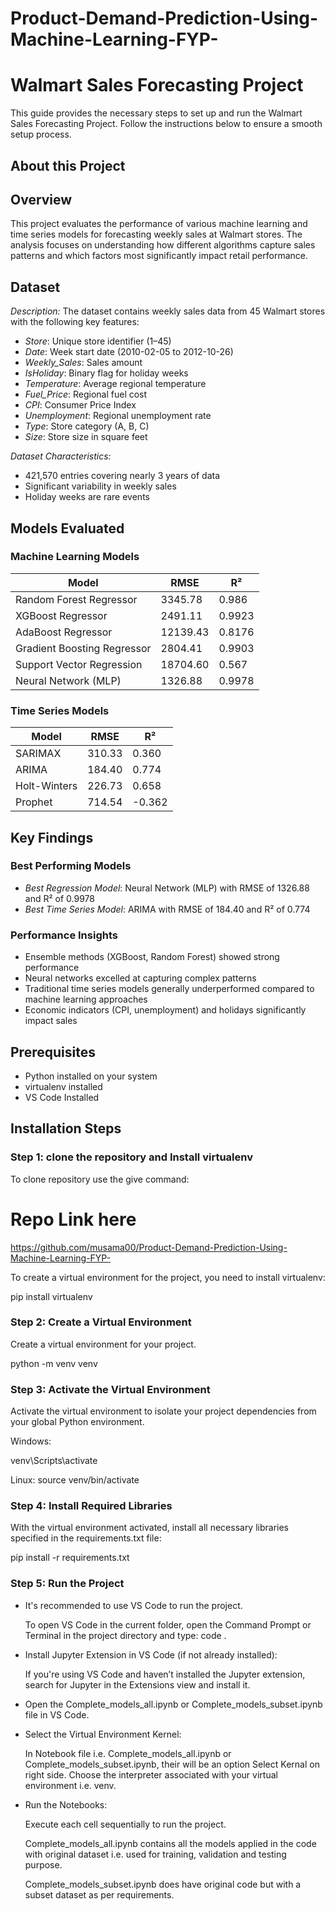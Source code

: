 # Product-Demand-Prediction-Using-Machine-Learning-FYP-

#  Walmart Sales Forecasting Project


This guide provides the necessary steps to set up and run the Walmart Sales Forecasting Project. Follow the instructions below to ensure a smooth setup process.

## About this Project

## Overview
This project evaluates the performance of various machine learning and time series models for forecasting weekly sales at Walmart stores. The analysis focuses on understanding how different algorithms capture sales patterns and which factors most significantly impact retail performance.

## Dataset

*Description:*
The dataset contains weekly sales data from 45 Walmart stores with the following key features:

- *Store*: Unique store identifier (1–45)  
- *Date*: Week start date (2010-02-05 to 2012-10-26)  
- *Weekly_Sales*: Sales amount
- *IsHoliday*: Binary flag for holiday weeks  
- *Temperature*: Average regional temperature  
- *Fuel_Price*: Regional fuel cost  
- *CPI*: Consumer Price Index  
- *Unemployment*: Regional unemployment rate  
- *Type*: Store category (A, B, C)  
- *Size*: Store size in square feet  

*Dataset Characteristics:*
- 421,570 entries covering nearly 3 years of data  
- Significant variability in weekly sales  
- Holiday weeks are rare events  

## Models Evaluated

### Machine Learning Models

| Model                          | RMSE      | R²     |
|-------------------------------|-----------|--------|
| Random Forest Regressor       | 3345.78   | 0.986  |
| XGBoost Regressor             | 2491.11   | 0.9923 |
| AdaBoost Regressor            | 12139.43  | 0.8176 |
| Gradient Boosting Regressor   | 2804.41   | 0.9903 |
| Support Vector Regression     | 18704.60  | 0.567  |
| Neural Network (MLP)          | 1326.88   | 0.9978 |

### Time Series Models
| Model         | RMSE    | R²     |
|---------------|---------|--------|
| SARIMAX       | 310.33  | 0.360  |
| ARIMA         | 184.40  | 0.774  |
| Holt-Winters  | 226.73  | 0.658  |
| Prophet       | 714.54  | -0.362 |

## Key Findings

### Best Performing Models

- *Best Regression Model*: Neural Network (MLP) with RMSE of 1326.88 and R² of 0.9978  
- *Best Time Series Model*: ARIMA with RMSE of 184.40 and R² of 0.774  

### Performance Insights

- Ensemble methods (XGBoost, Random Forest) showed strong performance  
- Neural networks excelled at capturing complex patterns  
- Traditional time series models generally underperformed compared to machine learning approaches  
- Economic indicators (CPI, unemployment) and holidays significantly impact sales  

## Prerequisites

- Python installed on your system
- virtualenv installed
- VS Code Installed

## Installation Steps

### Step 1: clone the repository and Install virtualenv
To clone repository use the give command:

# Repo Link here
https://github.com/musama00/Product-Demand-Prediction-Using-Machine-Learning-FYP-

To create a virtual environment for the project, you need to install virtualenv:

pip install virtualenv

### Step 2: Create a Virtual Environment

Create a virtual environment for your project.


python -m venv venv

### Step 3: Activate the Virtual Environment
Activate the virtual environment to isolate your project dependencies from your global Python environment.

Windows:

venv\Scripts\activate

Linux:
source venv/bin/activate

### Step 4: Install Required Libraries

With the virtual environment activated, install all necessary libraries specified in the requirements.txt file:

pip install -r requirements.txt



### Step 5: Run the Project

- It's recommended to use VS Code to run the project.

    To open VS Code in the current folder, open the Command Prompt or Terminal in the project directory and type: code .

- Install Jupyter Extension in VS Code (if not already installed):

    If you're using VS Code and haven’t installed the Jupyter extension, search for Jupyter in the Extensions view and install it.

- Open the Complete_models_all.ipynb or Complete_models_subset.ipynb file in VS Code.


- Select the Virtual Environment Kernel:

    In Notebook file i.e. Complete_models_all.ipynb or Complete_models_subset.ipynb, their will be an option Select Kernal on right side. 
    Choose the interpreter associated with your virtual environment i.e. venv.

- Run the Notebooks:


    Execute each cell sequentially to run the project.

    Complete_models_all.ipynb contains all the models applied in the code with original dataset i.e. used for training, validation and testing purpose.

    Complete_models_subset.ipynb does have original code but with a subset dataset as per requirements.
